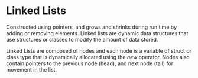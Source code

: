 # Linked Lists
Constructed using pointers, and grows and shrinks during run time by adding or removing elements. Linked lists are dynamic data structures that use structures or classes to modify the amount of data stored.

Linked Lists are composed of nodes and each node is a variable of struct or class type that is dynamically allocated using the *new* operator. Nodes also contain pointers to the previous node (head), and next node (tail) for movement in the list.
